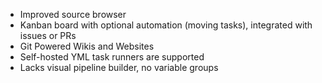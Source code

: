 - Improved source browser
- Kanban board with optional automation (moving tasks), integrated with issues or PRs
- Git Powered Wikis and Websites
- Self-hosted YML task runners are supported
- Lacks visual pipeline builder, no variable groups
